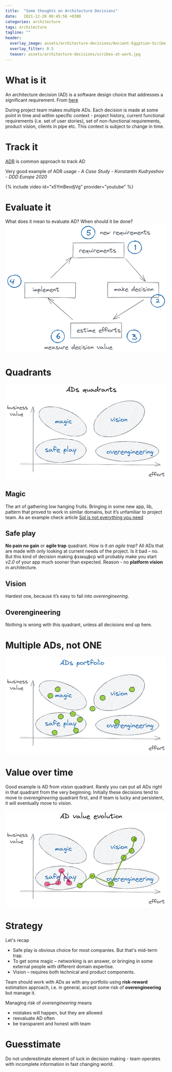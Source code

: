 ```yaml
---
title:  "Some thoughts on Architecture Decisions"
date:   2021-12-20 08:45:56 +0300
categories: architecture
tags: architecture
tagline: ""
header:
  overlay_image: assets/architecture-decisions/Ancient-Egyptian-Scribe-Hieroglyphs.jpg
  overlay_filter: 0.5
  teaser: assets/architecture-decisions/scribes-at-work.jpg
---
```


# What is it
An architecture decision (AD) is a software design choice that addresses a significant requirement.
From [here](https://github.com/joelparkerhenderson/architecture-decision-record#what-is-an-architecture-decision-record)

During project team makes multiple ADs.
Each decision is made at some point in time and within specific context - project history, current functional requirements (i.e. set of user stories), set of non-functional requirements, product vision, clients in pipe etc. This context is subject to change in time.

# Track it
[ADR](https://github.com/joelparkerhenderson/architecture-decision-record) is common approach to track AD 

Very good example of ADR usage - *A Case Study - Konstantin Kudryashov - DDD Europe 2020*

{% include video id="x5YmBevdjVg" provider="youtube" %}

# Evaluate it
What does it mean to evaluate AD? When should it be done?
![](assets/architecture-decisions/architecture-decisions-process.png)

# Quadrants

![architecture decisions - effort vs business value](assets/architecture-decisions/architecture-decisions-quadrant.png)

## Magic
The art of gathering low hanging fruits.
Bringing in some new app, lib, pattern that proved to work in similar domains, but it’s unfamiliar to project team.
As an example check article [Sql is not everything you need](/not-only-sql)

## Safe play
**No pain no gain** or **agile trap** quadrant.
How is it *an agile trap*? 
All ADs that are made with only looking at current needs of the project. Is it bad – no. But this kind of decision making фззкщфср will probably make you start *v2.0* of your app much sooner than expected. Reason - no **platform vision** in architecture.

## Vision
Hardest one, because it’s easy to fail into *overengineering*.

## Overengineering
Nothing is wrong with this quadrant, unless all decisions end up here.

# Multiple ADs, not ONE
![multiple architecture decisions](assets/architecture-decisions/architecture-decisions-portfolio.png)


# Value over time
Good example is AD from *vision* quadrant. Rarely you can put all ADs right in that quadrant from the very beginning. Initially these decisions tend to move to *overengineering* quadrant first, and if team is lucky and persistent, it will eventually move to *vision*.

![architecture decisions value evolution over time](assets/architecture-decisions/architecture-decisions-value-evolution-over-time.png)

# Strategy
Let's recap 
- Safe play is obvious choice for most companies. But that's mid-term trap.
- To get some magic – networking is an answer, or bringing in some external people with different domain expertise.
- Vision – requires both technical and product components. 

Team should work with ADs as with any portfolio using **risk-reward** estimation approach, i.e. in general, accept some risk of **overengineering** but manage it.

Managing risk of *overengineering* means
- mistakes will happen, but they are allowed
- reevaluate AD often
- be transparent and honest with team

# Guesstimate
Do not underestimate element of luck in decision making - team operates with incomplete information in fast changing world.